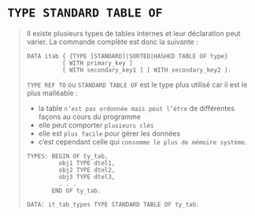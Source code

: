 # **`TYPE STANDARD TABLE OF`**

> Il existe plusieurs types de tables internes et leur déclaration peut varier. La commande complète est donc la suivante :
>
> ```JS
> DATA itab { {TYPE [STANDARD]|SORTED|HASHED TABLE OF type}
>           [ WITH primary_key ]
>           [ WITH secondary_key1 ] [ WITH secondary_key2 ].
> ```
>
> `TYPE REF TO` ou `STANDARD TABLE OF` est le type plus utilisé car il est le plus malléable :
>
> - la table `n’est pas ordonnée mais peut l’être` de différentes façons au cours du programme
> - elle peut comporter `plusieurs clés`
> - elle est `plus facile` pour gérer les données
> - c’est cependant celle qui `consomme le plus de mémoire système`.
>
> ```JS
> TYPES: BEGIN OF ty_tab,
>          obj1 TYPE dtel1,
>          obj2 TYPE dtel2,
>          obj3 TYPE dtel3,
>          . . .
>        END OF ty_tab.
>
> DATA: it_tab_types TYPE STANDARD TABLE OF ty_tab.
> ```

